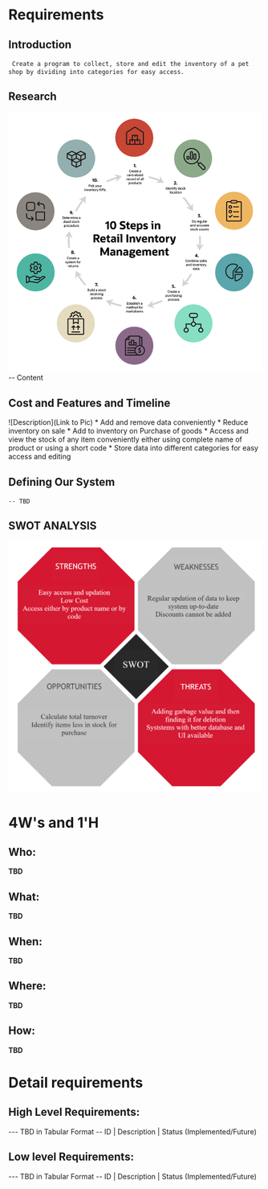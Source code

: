 # Requirements

## Introduction
     Create a program to collect, store and edit the inventory of a pet shop by dividing into categories for easy access.   

## Research
![Inventory management system](https://github.com/The-lana/314189_miniproject/blob/main/3_Implementation/src/chart1.png)
-- Content 
## Cost and Features and Timeline
![Description](Link to Pic)
    * Add and remove data conveniently
        * Reduce inventory on sale 
        * Add to inventory on Purchase of goods 
    * Access and view the stock of any item conveniently either using complete name of product or using a short code
    * Store data into different categories for easy access and editing 

## Defining Our System
    -- TBD
## SWOT ANALYSIS
![SWOT](https://github.com/The-lana/314189_miniproject/blob/main/3_Implementation/src/SWOT.png)

# 4W&#39;s and 1&#39;H

## Who:

**TBD**

## What:

**TBD**

## When:

**TBD**

## Where:

**TBD**

## How:

**TBD**

# Detail requirements
## High Level Requirements:
--- TBD in Tabular Format 
-- ID | Description | Status (Implemented/Future)


##  Low level Requirements:
--- TBD in Tabular Format 
-- ID | Description | Status (Implemented/Future)
